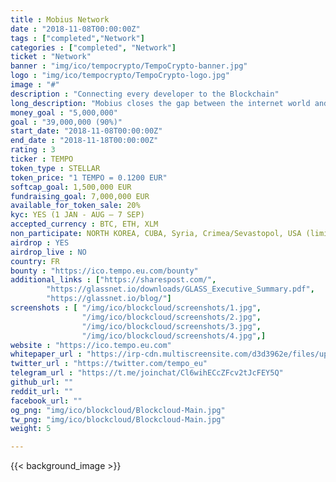 ```yaml
---
title : Mobius Network
date : "2018-11-08T00:00:00Z"
tags : ["completed","Network"]
categories : ["completed", "Network"]
ticket : "Network"
banner : "img/ico/tempocrypto/TempoCrypto-banner.jpg"
logo : "img/ico/tempocrypto/TempoCrypto-logo.jpg"
image : "#"
description : "Connecting every developer to the Blockchain"
long_description: "Mobius closes the gap between the internet world and blockchain world through innovative and simple protocols that introduce new standards for cross-blockchain login, payment, governance, and oracles."
money_goal : "5,000,000"
goal : "39,000,000 (90%)"
start_date: "2018-11-08T00:00:00Z"
end_date : "2018-11-18T00:00:00Z"
rating : 3
ticker : TEMPO
token_type : STELLAR
token_price: "1 TEMPO = 0.1200 EUR"
softcap_goal: 1,500,000 EUR
fundraising_goal: 7,000,000 EUR
available_for_token_sale: 20%
kyc: YES (1 JAN - AUG – 7 SEP)
accepted_currency : BTC, ETH, XLM
non_participate: NORTH KOREA, CUBA, Syria, Crimea/Sevastopol, USA (limited)
airdrop : YES
airdrop_live : NO
country: FR
bounty : "https://ico.tempo.eu.com/bounty"
additional_links : ["https://sharespost.com/",
        "https://glassnet.io/downloads/GLASS_Executive_Summary.pdf",
        "https://glassnet.io/blog/"]
screenshots : [ "/img/ico/blockcloud/screenshots/1.jpg",
                "/img/ico/blockcloud/screenshots/2.jpg",
                "/img/ico/blockcloud/screenshots/3.jpg",
                "/img/ico/blockcloud/screenshots/4.jpg",]
website : "https://ico.tempo.eu.com"
whitepaper_url : "https://irp-cdn.multiscreensite.com/d3d3962e/files/uploaded/TEMPO-Whitepaper-pre-release-v27.a.pdf.pdf"
twitter_url : "https://twitter.com/tempo_eu"
telegram_url : "https://t.me/joinchat/Cl6wihECcZFcv2tJcFEY5Q"
github_url: ""
reddit_url: ""
facebook_url: ""
og_png: "img/ico/blockcloud/Blockcloud-Main.jpg"
tw_png: "img/ico/blockcloud/Blockcloud-Main.jpg"
weight: 5

---
```



{{< background_image >}}

